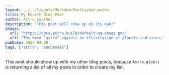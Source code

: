 ```yaml
---
layout: ../../layouts/MarkdownPostLayout.astro
title: My Fourth Blog Post
author: Astro Learner
description: "This post will show up on its own!"
image: 
  url: "https://docs.astro.build/default-og-image.png"
  alt: "The word “astro” against an illustration of planets and stars."
pubDate: 2023-04-28
tags: ["astro", "successes"]
---
```

This post should show up with my other blog posts, because `Astro.glob()` is returning a list of all my posts in order to create my list.